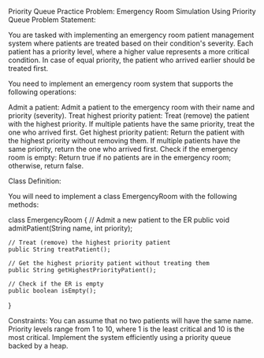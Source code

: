 Priority Queue Practice Problem: Emergency Room Simulation Using Priority Queue
Problem Statement:

You are tasked with implementing an emergency room patient management system where patients are treated based on their condition's severity. Each patient has a priority level, where a higher value represents a more critical condition. In case of equal priority, the patient who arrived earlier should be treated first.

You need to implement an emergency room system that supports the following operations:

Admit a patient: Admit a patient to the emergency room with their name and priority (severity).
Treat highest priority patient: Treat (remove) the patient with the highest priority. If multiple patients have the same priority, treat the one who arrived first.
Get highest priority patient: Return the patient with the highest priority without removing them. If multiple patients have the same priority, return the one who arrived first.
Check if the emergency room is empty: Return true if no patients are in the emergency room; otherwise, return false.

Class Definition:

You will need to implement a class EmergencyRoom with the following methods:

class EmergencyRoom {
    // Admit a new patient to the ER
    public void admitPatient(String name, int priority);

    // Treat (remove) the highest priority patient
    public String treatPatient();

    // Get the highest priority patient without treating them
    public String getHighestPriorityPatient();

    // Check if the ER is empty
    public boolean isEmpty();
}

Constraints:
You can assume that no two patients will have the same name.
Priority levels range from 1 to 10, where 1 is the least critical and 10 is the most critical.
Implement the system efficiently using a priority queue backed by a heap.
